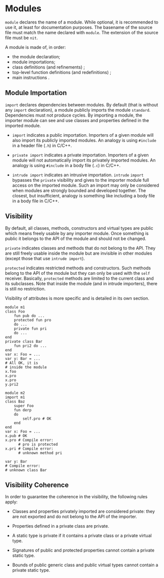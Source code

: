 # Modules

`module` declares the name of a module. While optional, it is recommended to use it, at least for documentation purposes. The basename of the source file must match the name declared with `module`. The extension of the source file must be `nit`.

A module is made of, in order:

-   the module declaration;
-   module importations;
-   class definitions (and refinements) ;
-   top-level function definitions (and redefinitions) ;
-   main instructions .

## Module Importation

`import` declares dependencies between modules. By default (that is without any `import` declaration), a module publicly imports the module `standard`. Dependencies must not produce cycles. By importing a module, the importer module can see and use classes and properties defined in the imported module.

-   `import` indicates a public importation. Importers of a given module will also import its publicly imported modules. An analogy is using `#include` in a header file (`.h`) in C/C++.

-   `private import` indicates a private importation. Importers of a given module will not  automatically import its privately imported modules. An analogy is using `#include` in a body file (`.c`) in C/C++.

-   `intrude import` indicates an intrusive importation. `intrude` `import` bypasses the `private` visibility and gives to the importer module full access on the imported module. Such an import may only be considered when modules are strongly bounded and developed together. The closest, but insufficient, analogy is something like including a body file in a body file in C/C++.

## Visibility

By default, all classes, methods, constructors and virtual types are public which means freely usable by any importer module. Once something is public it belongs to the API of the module and should not be changed.

`private` indicates classes and methods that do not belong to the API. They are still freely usable inside the module but are invisible in other modules (except those that use `intrude import`).

`protected` indicates restricted methods and constructors. Such methods belong to the API of the module but they can only be used with the `self` receiver. Basically, `protected` methods are limited to the current class and its subclasses. Note that inside the module (and in
intrude importers), there is still no restriction.

Visibility of attributes is more specific and is detailed in its own section.

~~~nitish
module m1
class Foo
    fun pub do ...
    protected fun pro
    do ...
    private fun pri
    do ...
end
private class Bar
    fun pri2 do ...
end
var x: Foo = ...
var y: Bar = ...
# All OK, it is
# inside the module
x.foo
x.pro
x.pro
y.pri2
~~~

<!-- -->

~~~nitish
module m2
import m1
class Baz
    super Foo
    fun derp
    do
        self.pro # OK
    end
end
var x: Foo = ...
x.pub # OK
x.pro # Compile error:
      # pro is protected
x.pri # Compile error:
      # unknown method pri

var y: Bar
# Compile error:
# unknown class Bar
~~~

## Visibility Coherence

In order to guarantee the coherence in the visibility, the following rules apply:

-   Classes and properties privately imported are considered private:     they are not exported and do not belong to the API of the importer.

-   Properties defined in a private class are private.

-   A static type is private if it contains a private class or a private     virtual type.

-   Signatures of public and protected properties cannot contain a private static type.

-   Bounds of public generic class and public virtual types cannot contain a private static type.

